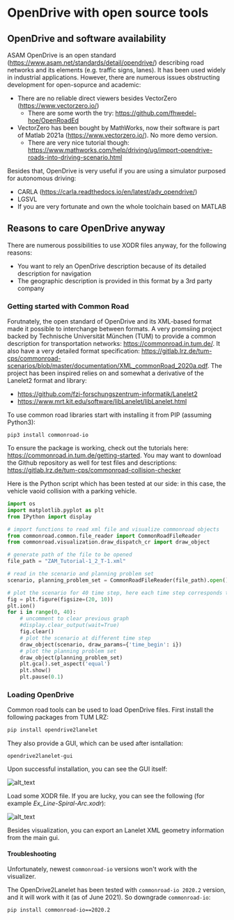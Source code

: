 # OpenDrive with open source tools

## OpenDrive and software availability
ASAM OpenDrive is an open standard (https://www.asam.net/standards/detail/opendrive/) describing road networks and its elements (e.g. traffic signs, lanes). It has been used widely in industrial applications. However, there are numerous issues obstructing development for open-sopurce and academic:
- There are no reliable direct viewers besides VectorZero (https://www.vectorzero.io/)
  - There are some worth the try: https://github.com/fhwedel-hoe/OpenRoadEd
- VectorZero has been bought by MathWorks, now their software is part of Matlab 2021a (https://www.vectorzero.io/). No more demo version.
  - There are very nice tutorial though: https://www.mathworks.com/help/driving/ug/import-opendrive-roads-into-driving-scenario.html

Besides that, OpenDrive is very useful if you are using a simulator purposed for autonomous driving:
- CARLA (https://carla.readthedocs.io/en/latest/adv_opendrive/)
- LGSVL
- If you are very fortunate and own the whole toolchain based on MATLAB

## Reasons to care OpenDrive anyway
There are numerous possibilities to use XODR files anyway, for the following reasons:
- You want to rely an OpenDrive description because of its detailed description for navigation
- The geographic description is provided in this format by a 3rd party company


### Getting started with Common Road
Forutnately, the open standard of OpenDrive and its XML-based format made it possible to interchange between formats. A very promsiing project backed by Technische Universität München (TUM) to provide a common description for transportation networks: https://commonroad.in.tum.de/. It also have a very detailed format specification: https://gitlab.lrz.de/tum-cps/commonroad-scenarios/blob/master/documentation/XML_commonRoad_2020a.pdf. The project has been inspired relies on and somewhat a derivative of the Lanelet2 format and library:
- https://github.com/fzi-forschungszentrum-informatik/Lanelet2
- https://www.mrt.kit.edu/software/libLanelet/libLanelet.html

To use common road libraries start with installing it from PIP (assuming Python3):
```
pip3 install commonroad-io
```



To ensure the package is working, check out the tutorials here: https://commonroad.in.tum.de/getting-started. You may want to download the Github repository as well for test files and descriptions: https://gitlab.lrz.de/tum-cps/commonroad-collision-checker

Here is the Python script which has been tested at our side: in this case, the vehicle vaoid collision with a parking vehicle.
```python
import os
import matplotlib.pyplot as plt
from IPython import display

# import functions to read xml file and visualize commonroad objects
from commonroad.common.file_reader import CommonRoadFileReader
from commonroad.visualization.draw_dispatch_cr import draw_object

# generate path of the file to be opened
file_path = "ZAM_Tutorial-1_2_T-1.xml"

# read in the scenario and planning problem set
scenario, planning_problem_set = CommonRoadFileReader(file_path).open()

# plot the scenario for 40 time step, here each time step corresponds to 0.1 second
fig = plt.figure(figsize=(20, 10))
plt.ion()
for i in range(0, 40):
    # uncomment to clear previous graph
    #display.clear_output(wait=True)
    fig.clear()
    # plot the scenario at different time step
    draw_object(scenario, draw_params={'time_begin': i})
    # plot the planning problem set
    draw_object(planning_problem_set)
    plt.gca().set_aspect('equal')
    plt.show()
    plt.pause(0.1)
```

### Loading OpenDrive
Common road tools can be used to load OpenDrive files. First install the following packages from TUM LRZ:
```bash
pip install opendrive2lanelet
```
They also provide a GUI, which can be used after isntallation:
```
opendrive2lanelet-gui
```
Upon successful installation, you can see the GUI itself:

![alt_text](./gui_opened_success.png)

Load some XODR file. If you are lucky, you can see the following (for example _Ex_Line-Spiral-Arc.xodr_):

![alt_text](./successful_opendriver2_lanelet.png)

Besides visualization, you can export an Lanelet XML geometry information from the main gui.


#### Troubleshooting
Unfortunately, newest ```commonroad-io``` versions won't work with the visualizer.

The OpenDrive2Lanelet has been tested with ```commonroad-io 2020.2``` version, and it will work with it (as of June 2021). So downgrade ```commonroad-io```:
```bash
pip install commonroad-io==2020.2
```
